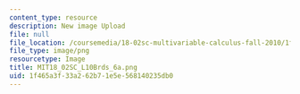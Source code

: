 ```yaml
---
content_type: resource
description: New image Upload
file: null
file_location: /coursemedia/18-02sc-multivariable-calculus-fall-2010/1f465a3f33a262b71e5e568140235db0_MIT18_02SC_L10Brds_6a.png
file_type: image/png
resourcetype: Image
title: MIT18_02SC_L10Brds_6a.png
uid: 1f465a3f-33a2-62b7-1e5e-568140235db0
---
```

